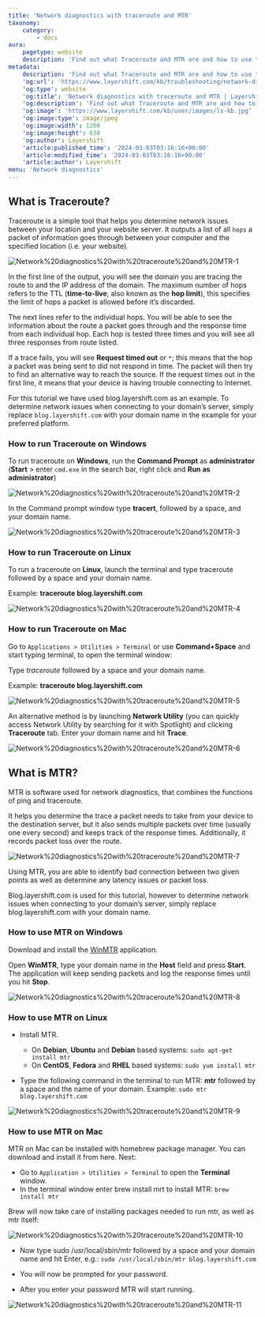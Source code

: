 ```yaml
---
title: 'Network diagnostics with traceroute and MTR'
taxonomy:
    category:
        - docs
aura:
    pagetype: website
    description: 'Find out what Traceroute and MTR are and how to use these network diagnostic tools for your convenience. Read more.'
metadata:
    description: 'Find out what Traceroute and MTR are and how to use these network diagnostic tools for your convenience. Read more.'
    'og:url': 'https://www.layershift.com/kb/troubleshooting/network-diagnostics-with-traceroute-and-mtr'
    'og:type': website
    'og:title': 'Network diagnostics with traceroute and MTR | Layershift KB'
    'og:description': 'Find out what Traceroute and MTR are and how to use these network diagnostic tools for your convenience. Read more.'
    'og:image': 'https://www.layershift.com/kb/user/images/ls-kb.jpg'
    'og:image:type': image/jpeg
    'og:image:width': 1200
    'og:image:height': 630
    'og:author': Layershift
    'article:published_time': '2024-03-03T03:16:16+00:00'
    'article:modified_time': '2024-03-03T03:16:16+00:00'
    'article:author': Layershift
menu: 'Network diagnostics'
---
```


## What is Traceroute?

Traceroute is a simple tool that helps you determine network issues between your location and your website server. It outputs a list of all `hops` a packet of information goes through between your computer and the specified location (i.e. your website).

![Network%20diagnostics%20with%20traceroute%20and%20MTR-1](Network%20diagnostics%20with%20traceroute%20and%20MTR-1.png "Network%20diagnostics%20with%20traceroute%20and%20MTR-1")

In the first line of the output, you will see the domain you are tracing the route to and the IP address of the domain. The maximum number of hops refers to the TTL (**time-to-live**, also known as the **hop limit**), this specifies the limit of hops a packet is allowed before it’s discarded.

The next lines refer to the individual hops. You will be able to see the information about the route a packet goes through and the response time from each individual hop. Each hop is tested three times and you will see all three responses from route listed.

If a trace fails, you will see **Request timed out** or `*`; this means that the hop a packet was being sent to did not respond in time. The packet will then try to find an alternative way to reach the source. If the request times out in the first line, it means that your device is having trouble connecting to Internet.

For this tutorial we have used blog.layershift.com as an example. To determine network issues when connecting to your domain’s server, simply replace `blog.layershift.com` with your domain name in the example for your preferred platform.

### How to run Traceroute on Windows

To run traceroute on **Windows**, run the **Command Prompt** as **administrator** (**Start** > enter `cmd.exe` in the search bar, right click and **Run as administrator**)

![Network%20diagnostics%20with%20traceroute%20and%20MTR-2](Network%20diagnostics%20with%20traceroute%20and%20MTR-2.jpeg "Network%20diagnostics%20with%20traceroute%20and%20MTR-2")

In the Command prompt window type **tracert**, followed by a space, and your domain name.

![Network%20diagnostics%20with%20traceroute%20and%20MTR-3](Network%20diagnostics%20with%20traceroute%20and%20MTR-3.png "Network%20diagnostics%20with%20traceroute%20and%20MTR-3")

### How to run Traceroute on Linux

To run a traceroute on **Linux**, launch the terminal and type traceroute followed by a space and your domain name.

Example: **traceroute blog.layershift.com**

![Network%20diagnostics%20with%20traceroute%20and%20MTR-4](Network%20diagnostics%20with%20traceroute%20and%20MTR-4.png "Network%20diagnostics%20with%20traceroute%20and%20MTR-4")

### How to run Traceroute on Mac

Go to `Applications > Utilities > Terminal` or use **Command+Space** and start typing terminal, to open the terminal window:

Type _traceroute_ followed by a space and your domain name.

Example: **traceroute blog.layershift.com**

![Network%20diagnostics%20with%20traceroute%20and%20MTR-5](Network%20diagnostics%20with%20traceroute%20and%20MTR-5.png "Network%20diagnostics%20with%20traceroute%20and%20MTR-5")

An alternative method is by launching **Network Utility** (you can quickly access Network Utility by searching for it with Spotlight) and clicking **Traceroute** tab. Enter your domain name and hit **Trace**.

![Network%20diagnostics%20with%20traceroute%20and%20MTR-6](Network%20diagnostics%20with%20traceroute%20and%20MTR-6.png "Network%20diagnostics%20with%20traceroute%20and%20MTR-6")

## What is MTR?

MTR is software used for network diagnostics, that combines the functions of ping and traceroute.

It helps you determine the trace a packet needs to take from your device to the destination server, but it also sends multiple packets over time (usually one every second) and keeps track of the response times. Additionally, it records packet loss over the route.

![Network%20diagnostics%20with%20traceroute%20and%20MTR-7](Network%20diagnostics%20with%20traceroute%20and%20MTR-7.png "Network%20diagnostics%20with%20traceroute%20and%20MTR-7")

Using MTR, you are able to identify bad connection between two given points as well as determine any latency issues or packet loss.

Blog.layershift.com is used for this tutorial, however to determine network issues when connecting to your domain’s server, simply replace blog.layershift.com with your domain name.

### How to use MTR on Windows

Download and install the [WinMTR](https://sourceforge.net/projects/winmtr/files/) application.

Open **WinMTR**, type your domain name in the **Host** field and press **Start**. The application will keep sending packets and log the response times until you hit **Stop**.

![Network%20diagnostics%20with%20traceroute%20and%20MTR-8](Network%20diagnostics%20with%20traceroute%20and%20MTR-8.png "Network%20diagnostics%20with%20traceroute%20and%20MTR-8")

### How to use MTR on Linux

* Install MTR.
	* On **Debian**, **Ubuntu** and **Debian** based systems:
		`sudo apt-get install mtr`
	* On **CentOS**, **Fedora** and **RHEL** based systems:
		`sudo yum install mtr`

* Type the following command in the terminal to run MTR:
**mtr** followed by a space and the name of your domain.
Example: `sudo mtr blog.layershift.com`

![Network%20diagnostics%20with%20traceroute%20and%20MTR-9](Network%20diagnostics%20with%20traceroute%20and%20MTR-9.png "Network%20diagnostics%20with%20traceroute%20and%20MTR-9")

### How to use MTR on Mac

MTR on Mac can be installed with homebrew package manager. You can download and install it from here. Next:

* Go to `Application > Utilities > Terminal` to open the **Terminal** window.
* In the terminal window enter brew install mrt to install MTR:
	`brew install mtr`

Brew will now take care of installing packages needed to run mtr, as well as mtr itself:

![Network%20diagnostics%20with%20traceroute%20and%20MTR-10](Network%20diagnostics%20with%20traceroute%20and%20MTR-10.png "Network%20diagnostics%20with%20traceroute%20and%20MTR-10")

* Now type sudo /usr/local/sbin/mtr followed by a space and your domain name and hit Enter, e.g.:
	`sudo /usr/local/sbin/mtr blog.layershift.com`

* You will now be prompted for your password.
* After you enter your password MTR will start running.

![Network%20diagnostics%20with%20traceroute%20and%20MTR-11](Network%20diagnostics%20with%20traceroute%20and%20MTR-11.png "Network%20diagnostics%20with%20traceroute%20and%20MTR-11")



